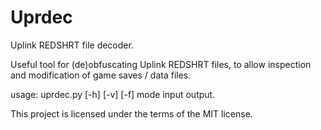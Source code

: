 # Uprdec
Uplink REDSHRT file decoder.

Useful tool for (de)obfuscating Uplink REDSHRT files, to allow inspection and
modification of game saves / data files.

usage: uprdec.py [-h] [-v] [-f] mode input output.

This project is licensed under the terms of the MIT license.
